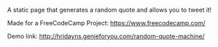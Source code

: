 A static page that generates a random quote and allows you to tweet it!

Made for a FreeCodeCamp Project: https://www.freecodecamp.com/

Demo link: http://hridayns.genieforyou.com/random-quote-machine/
